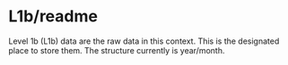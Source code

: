 # L1b/readme

Level 1b (L1b) data are the raw data in this context. This is the
designated place to store them. The structure currently is year/month.
